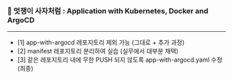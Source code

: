 ### 🦁 멋쟁이 사자처럼 : Application with Kubernetes, Docker and ArgoCD
----
- [1] app-with-argocd 레포지토리 제외 가능 (그대로 + 추가 과정)
- [2] manifest 레포지토리 분리하여 실습 (실무에서 대부분 채택) 
- [3] 같은 레포지토리 내에 무한 PUSH 되지 않도록 app-with-argocd.yaml 수정 (최종) 




